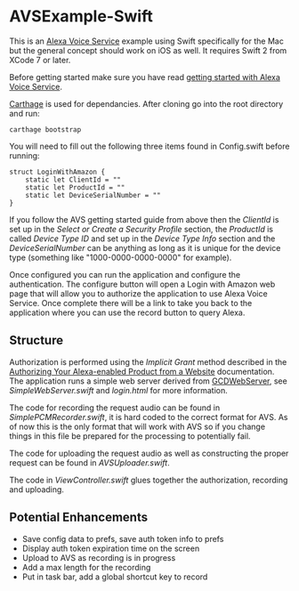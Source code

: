 # AVSExample-Swift
This is an [Alexa Voice Service](https://developer.amazon.com/public/solutions/alexa/alexa-voice-service) example using Swift specifically for the Mac but the general concept should work on iOS as well. It requires Swift 2 from XCode 7 or later.

Before getting started make sure you have read [getting started with Alexa Voice Service](https://developer.amazon.com/public/solutions/alexa/alexa-voice-service/getting-started-with-the-alexa-voice-service).

[Carthage](https://github.com/Carthage/Carthage) is used for dependancies. After cloning go into the root directory and run:

```
carthage bootstrap
```

You will need to fill out the following three items found in Config.swift before running:

```
struct LoginWithAmazon {
    static let ClientId = ""
    static let ProductId = ""
    static let DeviceSerialNumber = ""
}
```

If you follow the AVS getting started guide from above then the *ClientId* is set up in the *Select or Create a Security Profile* section, the *ProductId* is called *Device Type ID* and set up in the *Device Type Info* section and the *DeviceSerialNumber* can be anything as long as it is unique for the device type (something like "1000-0000-0000-0000" for example).

Once configured you can run the application and configure the authentication. The configure button will open a Login with Amazon web page that will allow you to authorize the application to use Alexa Voice Service. Once complete there will be a link to take you back to the application where you can use the record button to query Alexa.

## Structure

Authorization is performed using the *Implicit Grant* method described in the [Authorizing Your Alexa-enabled Product from a Website](https://developer.amazon.com/public/solutions/alexa/alexa-voice-service/docs/authorizing-your-alexa-enabled-product-from-a-website) documentation. The application runs a simple web server derived from [GCDWebServer](https://github.com/swisspol/GCDWebServer), see *SimpleWebServer.swift* and *login.html* for more information.

The code for recording the request audio can be found in *SimplePCMRecorder.swift*, it is hard coded to the correct format for AVS. As of now this is the only format that will work with AVS so if you change things in this file be prepared for the processing to potentially fail.

The code for uploading the request audio as well as constructing the proper request can be found in *AVSUploader.swift*.

The code in *ViewController.swift* glues together the authorization, recording and uploading.

## Potential Enhancements

- Save config data to prefs, save auth token info to prefs
- Display auth token expiration time on the screen
- Upload to AVS as recording is in progress
- Add a max length for the recording
- Put in task bar, add a global shortcut key to record
